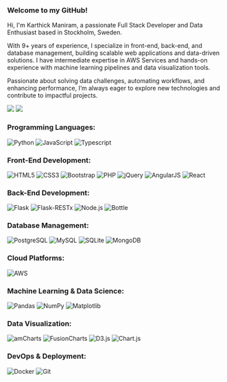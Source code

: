### Welcome to my GitHub!

Hi, I'm Karthick Maniram, a passionate Full Stack Developer and Data Enthusiast based in Stockholm, Sweden.

With 9+ years of experience, I specialize in front-end, back-end, and database management, building scalable web applications and data-driven solutions. I have intermediate expertise in AWS Services and hands-on experience with machine learning pipelines and data visualization tools.

Passionate about solving data challenges, automating workflows, and enhancing performance, I’m always eager to explore new technologies and contribute to impactful projects.


<p align = "left">
  
[<img src ="https://img.shields.io/badge/Portfolio-%23.svg?&style=for-the-badge&logo=www&logoColor=white%22&color=red">](https://karthick-portfolio-kappa.vercel.app/)
[<img src="https://img.shields.io/badge/linkedin-%2312100E.svg?&style=for-the-badge&logo=linkedin&logoColor=white&color=blue" />](https://www.linkedin.com/in/karthick-maniram/)

</p>


### Programming Languages:
![Python](https://img.shields.io/badge/-Python-3776AB?style=for-the-badge&logo=python&logoColor=white)
![JavaScript](https://img.shields.io/badge/-JavaScript-F7DF1E?style=for-the-badge&logo=javascript&logoColor=black)
![Typescript](https://img.shields.io/badge/-JavaScript-red?style=for-the-badge&logo=typescript&logoColor=white)

### Front-End Development:
![HTML5](https://img.shields.io/badge/-HTML5-E34F26?style=for-the-badge&logo=html5&logoColor=white)
![CSS3](https://img.shields.io/badge/-CSS3-1572B6?style=for-the-badge&logo=css3&logoColor=white)
![Bootstrap](https://img.shields.io/badge/-Bootstrap-7952B3?style=for-the-badge&logo=bootstrap&logoColor=white)
![PHP](https://img.shields.io/badge/-PHP-777BB4?style=for-the-badge&logo=php&logoColor=white)
![jQuery](https://img.shields.io/badge/-jQuery-0769AD?style=for-the-badge&logo=jquery&logoColor=white)
![AngularJS](https://img.shields.io/badge/-AngularJS-DD0031?style=for-the-badge&logo=angularjs&logoColor=white)
![React](https://img.shields.io/badge/-React-61DAFB?style=for-the-badge&logo=react&logoColor=black)

### Back-End Development:
![Flask](https://img.shields.io/badge/-Flask-000000?style=for-the-badge&logo=flask&logoColor=white)
![Flask-RESTx](https://img.shields.io/badge/Flask--RESTx-45A0EC?style=for-the-badge)
![Node.js](https://img.shields.io/badge/-Node.js-339933?style=for-the-badge&logo=node.js&logoColor=white)
![Bottle](https://img.shields.io/badge/-Bottle-7747FF?style=for-the-badge&logo=python&logoColor=white)

### Database Management:
![PostgreSQL](https://img.shields.io/badge/-PostgreSQL-4169E1?style=for-the-badge&logo=postgresql&logoColor=white)
![MySQL](https://img.shields.io/badge/-MySQL-4479A1?style=for-the-badge&logo=mysql&logoColor=white)
![SQLite](https://img.shields.io/badge/-SQLite-003B57?style=for-the-badge&logo=sqlite&logoColor=white)
![MongoDB](https://img.shields.io/badge/-MongoDB-47A248?style=for-the-badge&logo=mongodb&logoColor=white)


### Cloud Platforms:
![AWS](https://img.shields.io/badge/AWS-FCC624?style=for-the-badge&logo=amazon&logoColor=white)

### Machine Learning & Data Science:
![Pandas](https://img.shields.io/badge/-Pandas-7747FF?style=for-the-badge&logo=pandas&logoColor=white)
![NumPy](https://img.shields.io/badge/-NumPy-013243?style=for-the-badge&logo=numpy&logoColor=white)
![Matplotlib](https://img.shields.io/badge/-Matplotlib-11557C?style=for-the-badge)

### Data Visualization:

![amCharts](https://img.shields.io/badge/-amCharts-FF5F00?style=for-the-badge)
![FusionCharts](https://img.shields.io/badge/-FusionCharts-blue?style=for-the-badge)
![D3.js](https://img.shields.io/badge/-D3.js-F9A03C?style=for-the-badge&logo=d3.js&logoColor=black)
![Chart.js](https://img.shields.io/badge/-Chart.js-7747FF?style=for-the-badge&logo=chartjs&logoColor=white)


### DevOps & Deployment:
![Docker](https://img.shields.io/badge/-Docker-2496ED?style=for-the-badge&logo=docker&logoColor=white)
![Git](https://img.shields.io/badge/-Git-F05032?style=for-the-badge&logo=git&logoColor=white)
